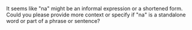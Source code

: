 It seems like "na" might be an informal expression or a shortened form. Could you please provide more context or specify if "na" is a standalone word or part of a phrase or sentence?